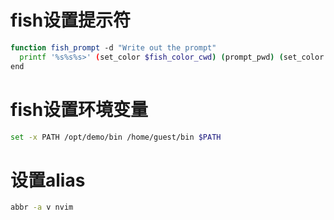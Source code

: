 # fish设置提示符
```sh
function fish_prompt -d "Write out the prompt"
  printf '%s%s%s>' (set_color $fish_color_cwd) (prompt_pwd) (set_color normal)
end
```
# fish设置环境变量
```sh
set -x PATH /opt/demo/bin /home/guest/bin $PATH
```
# 设置alias
```sh
abbr -a v nvim
```